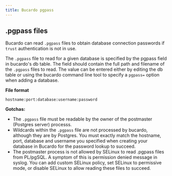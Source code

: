 ```yaml
---
title: Bucardo pgpass
---
```


.pgpass files
-------------

Bucardo can read `.pgpass` files to obtain database connection passwords if `trust` authentication is not in use.

The `.pgpass` file to read for a given database is specified by the pgpass field in bucardo's db table. The field should contain the full path and filename of the `.pgpass` files to read. The value can be entered either by editing the db table or using the bucardo command line tool to specify a `pgpass=` option when adding a database.

**File format**

    hostname:port:database:username:password

**Gotchas:**

-   The `.pgpass` file must be readable by the owner of the postmaster (Postgres server) processs.
-   Wildcards within the `.pgpass` file are not processed by bucardo, although they are by Postgres. You must exactly match the hostname, port, database and username you specified when creating your database in Bucardo for the password lookup to succeed.
-   The postmaster process is not allowed by SELinux to read .pgpass files from PL/pgSQL. A symptom of this is permission denied message in syslog. You can add custom SELinux policy, set SELinux to permissive mode, or disable SELinux to allow reading these files to succeed.
